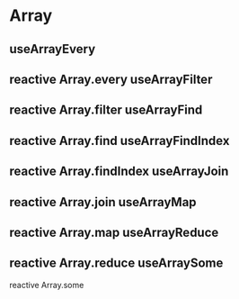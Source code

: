 # Array

useArrayEvery
-
reactive Array.every
useArrayFilter
-
reactive Array.filter
useArrayFind
-
reactive Array.find
useArrayFindIndex
-
reactive Array.findIndex
useArrayJoin
-
reactive Array.join
useArrayMap
-
reactive Array.map
useArrayReduce
-
reactive Array.reduce
useArraySome
-
reactive Array.some